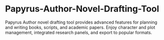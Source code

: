# Papyrus-Author-Novel-Drafting-Tool
Papyrus Author novel drafting tool provides advanced features for planning and writing books, scripts, and academic papers. Enjoy character and plot management, integrated research panels, and export to popular formats.
